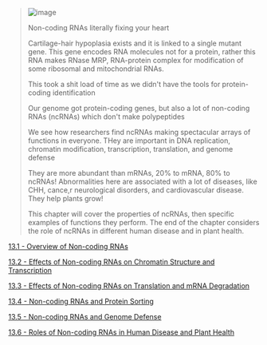 > ![image](https://github.com/MCBasterSheet/MCBasterSheet/assets/157453648/7d5d6ea8-3596-484e-8d93-0f5638833f92)
>
> Non-coding RNAs literally fixing your heart
>
> Cartilage-hair hypoplasia exists and it is linked to a single mutant gene. This gene encodes RNA molecules not for a protein, rather this RNA makes RNase MRP, RNA-protein complex for modification of some ribosomal and mitochondrial RNAs.
>
> This took a shit load of time as we didn't have the tools for protein-coding identification
>
> Our genome got protein-coding genes, but also a lot of non-coding RNAs (ncRNAs) which don't make polypeptides
>
>  We see how researchers find ncRNAs making spectacular arrays of functions in everyone. THey are important in DNA replication, chromatin modification, transcription, translation, and genome defense
>
> They are more abundant than mRNAs, 20% to mRNA, 80% to ncRNAs! Abnormalities here are associated with a lot of diseases, like CHH, cance,r neurological disorders, and cardiovascular disease. They help plants grow!
>
> This chapter will cover the properties of ncRNAs, then specific examples of functions they perform. The end of the chapter considers the role of ncRNAs in different human disease and in plant health.


[13.1 - Overview of Non-coding RNAs](https://github.com/MCBasterSheet/MCBasterSheet/blob/main/MCB150/pages/SubChapters/Chapter%2013/13.1%20-%20Overview%20of%20Non-coding%20RNAs.md)

[13.2 - Effects of Non-coding RNAs on Chromatin Structure and Transcription](https://github.com/MCBasterSheet/MCBasterSheet/blob/main/MCB150/pages/SubChapters/Chapter%2013/13.2%20-%20Effects%20of%20Non-coding%20RNAs%20on%20Chromatin%20Structure%20and%20Transcription.md)

[13.3 - Effects of Non-coding RNAs on Translation and mRNA Degradation](https://github.com/MCBasterSheet/MCBasterSheet/blob/main/MCB150/pages/SubChapters/Chapter%2013/13.3%20-%20Effects%20of%20Non-coding%20RNAs%20on%20Translation%20and%20mRNA%20Degradation.md)

[13.4 - Non-coding RNAs and Protein Sorting](https://github.com/MCBasterSheet/MCBasterSheet/blob/main/MCB150/pages/SubChapters/Chapter%2013/13.4%20-%20Non-coding%20RNAs%20and%20Protein%20Sorting.md)

[13.5 - Non-coding RNAs and Genome Defense]()

[13.6 - Roles of Non-coding RNAs in Human Disease and Plant Health]()
